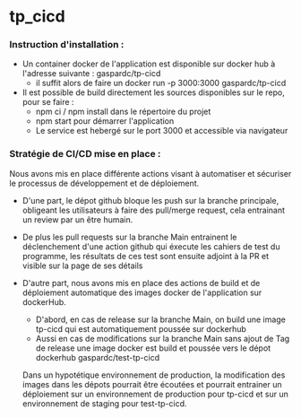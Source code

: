 # tp_cicd

### Instruction d'installation :
* Un container docker de l'application est disponible sur docker hub à l'adresse suivante : gaspardc/tp-cicd 
  * il suffit alors de faire un docker run -p 3000:3000 gaspardc/tp-cicd
* Il est possible de build directement les sources disponibles sur le repo, pour se faire : 
  * npm ci / npm install dans le répertoire du projet
  * npm start pour démarrer l'application
  * Le service est hebergé sur le port 3000 et accessible via navigateur

### Stratégie de CI/CD mise en place :
Nous avons mis en place différente actions visant à automatiser et sécuriser le processus de développement et de déploiement.
* D'une part, le dépot github bloque les push sur la branche principale, obligeant les utilisateurs à faire des pull/merge request, cela entrainant un review par un être humain.
* De plus les pull requests sur la branche Main entrainent le déclenchement d'une action github qui éxecute les cahiers de test du programme, les résultats de ces test sont ensuite adjoint à la PR et visible sur la page de ses détails
* D'autre part, nous avons mis en place des actions de build et de déploiement automatique des images docker de l'application sur dockerHub.
  * D'abord, en cas de release sur la branche Main, on build une image tp-cicd qui est automatiquement poussée sur dockerhub
  * Aussi en cas de modifications sur la branche Main sans ajout de Tag de release une image docker est build et poussée vers le dépot dockerhub gaspardc/test-tp-cicd
  
  Dans un hypotétique environnement de production, la modification des images dans les dépots pourrait être écoutées et pourrait entrainer un déploiement sur un environnement de production pour tp-cicd et sur un environnement de staging pour test-tp-cicd.
  
